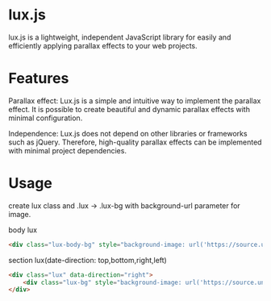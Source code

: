 # lux.js
lux.js is a lightweight, independent JavaScript library for easily and efficiently applying parallax effects to your web projects.

# Features
Parallax effect: Lux.js is a simple and intuitive way to implement the parallax effect. It is possible to create beautiful and dynamic parallax effects with minimal configuration.

Independence: Lux.js does not depend on other libraries or frameworks such as jQuery. Therefore, high-quality parallax effects can be implemented with minimal project dependencies.

# Usage

create lux class and .lux -> .lux-bg with background-url parameter for image.

body lux
```html
<div class="lux-body-bg" style="background-image: url('https://source.unsplash.com/random/1280x800/?beach');"></div>
```
section lux(date-direction: top,bottom,right,left)
```html
<div class="lux" data-direction="right">
    <div class="lux-bg" style="background-image: url('https://source.unsplash.com/random/1280x800/?nature');"></div>
</div>
```

